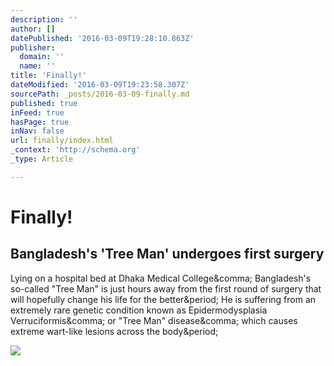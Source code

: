 ```yaml
---
description: ''
author: []
datePublished: '2016-03-09T19:28:10.863Z'
publisher:
  domain: ''
  name: ''
title: 'Finally!'
dateModified: '2016-03-09T19:23:58.307Z'
sourcePath: _posts/2016-03-09-finally.md
published: true
inFeed: true
hasPage: true
inNav: false
url: finally/index.html
_context: 'http://schema.org'
_type: Article

---
```

# Finally!

<article style=""><h1>Bangladesh's 'Tree Man' undergoes first surgery</h1><p>Lying on a hospital bed at Dhaka Medical College&amp;comma; Bangladesh's so-called "Tree Man" is just hours away from the first round of surgery that will hopefully change his life for the better&amp;period; He is suffering from an extremely rare genetic condition known as Epidermodysplasia Verruciformis&amp;comma; or "Tree Man" disease&amp;comma; which causes extreme wart-like lesions across the body&amp;period;</p><img src="http://i2.cdn.turner.com/cnnnext/dam/assets/160226124307-tree-man-bangladesh-1-large-169.jpg" /></article>